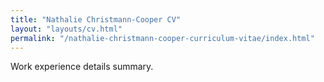 ```yaml
---
title: "Nathalie Christmann-Cooper CV"
layout: "layouts/cv.html"
permalink: "/nathalie-christmann-cooper-curriculum-vitae/index.html"
---
```


Work experience details summary.
